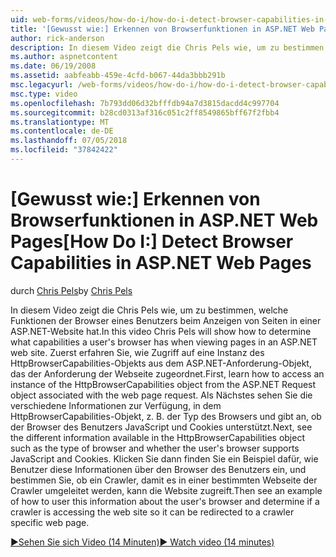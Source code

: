 ```yaml
---
uid: web-forms/videos/how-do-i/how-do-i-detect-browser-capabilities-in-aspnet-web-pages
title: '[Gewusst wie:] Erkennen von Browserfunktionen in ASP.NET Web Pages | Microsoft-Dokumentation'
author: rick-anderson
description: In diesem Video zeigt die Chris Pels wie, um zu bestimmen, welche Funktionen der Browser eines Benutzers beim Anzeigen von Seiten in einer ASP.NET-Website hat. Zunächst erfahren Sie, wie Sie Konto...
ms.author: aspnetcontent
ms.date: 06/19/2008
ms.assetid: aabfeabb-459e-4cfd-b067-44da3bbb291b
msc.legacyurl: /web-forms/videos/how-do-i/how-do-i-detect-browser-capabilities-in-aspnet-web-pages
msc.type: video
ms.openlocfilehash: 7b793dd06d32bfffdb94a7d3815dacdd4c997704
ms.sourcegitcommit: b28cd0313af316c051c2ff8549865bff67f2fbb4
ms.translationtype: MT
ms.contentlocale: de-DE
ms.lasthandoff: 07/05/2018
ms.locfileid: "37842422"
---
```

<a name="how-do-i-detect-browser-capabilities-in-aspnet-web-pages"></a><span data-ttu-id="bfa1a-104">[Gewusst wie:] Erkennen von Browserfunktionen in ASP.NET Web Pages</span><span class="sxs-lookup"><span data-stu-id="bfa1a-104">[How Do I:] Detect Browser Capabilities in ASP.NET Web Pages</span></span>
====================
<span data-ttu-id="bfa1a-105">durch [Chris Pels](https://twitter.com/chrispels)</span><span class="sxs-lookup"><span data-stu-id="bfa1a-105">by [Chris Pels](https://twitter.com/chrispels)</span></span>

<span data-ttu-id="bfa1a-106">In diesem Video zeigt die Chris Pels wie, um zu bestimmen, welche Funktionen der Browser eines Benutzers beim Anzeigen von Seiten in einer ASP.NET-Website hat.</span><span class="sxs-lookup"><span data-stu-id="bfa1a-106">In this video Chris Pels will show how to determine what capabilities a user's browser has when viewing pages in an ASP.NET web site.</span></span> <span data-ttu-id="bfa1a-107">Zuerst erfahren Sie, wie Zugriff auf eine Instanz des HttpBrowserCapabilities-Objekts aus dem ASP.NET-Anforderung-Objekt, das der Anforderung der Webseite zugeordnet.</span><span class="sxs-lookup"><span data-stu-id="bfa1a-107">First, learn how to access an instance of the HttpBrowserCapabilities object from the ASP.NET Request object associated with the web page request.</span></span> <span data-ttu-id="bfa1a-108">Als Nächstes sehen Sie die verschiedene Informationen zur Verfügung, in dem HttpBrowserCapabilities-Objekt, z. B. der Typ des Browsers und gibt an, ob der Browser des Benutzers JavaScript und Cookies unterstützt.</span><span class="sxs-lookup"><span data-stu-id="bfa1a-108">Next, see the different information available in the HttpBrowserCapabilities object such as the type of browser and whether the user's browser supports JavaScript and Cookies.</span></span> <span data-ttu-id="bfa1a-109">Klicken Sie dann finden Sie ein Beispiel dafür, wie Benutzer diese Informationen über den Browser des Benutzers ein, und bestimmen Sie, ob ein Crawler, damit es in einer bestimmten Webseite der Crawler umgeleitet werden, kann die Website zugreift.</span><span class="sxs-lookup"><span data-stu-id="bfa1a-109">Then see an example of how to user this information about the user's browser and determine if a crawler is accessing the web site so it can be redirected to a crawler specific web page.</span></span>

[<span data-ttu-id="bfa1a-110">&#9654;Sehen Sie sich Video (14 Minuten)</span><span class="sxs-lookup"><span data-stu-id="bfa1a-110">&#9654; Watch video (14 minutes)</span></span>](https://channel9.msdn.com/Blogs/ASP-NET-Site-Videos/how-do-i-detect-browser-capabilities-in-aspnet-web-pages)
